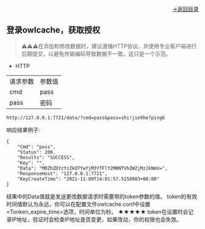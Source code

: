 [<p align="right">->返回目录</p>](../0.directory.md)

## 登录owlcache，获取授权   
>⚠⚠⚠在添加和修改数据时，建议遵循HTTP协议，并使用专业客户端进行后期提交，以避免传输编码导致数据不一致。这只是一个示范。    

* HTTP  

<table>
    <tr>
        <td>请求参数</td>
        <td>参数值</td>
    </tr>
    <tr>
        <td>cmd</td>
        <td>pass</td>
    </tr>
    <tr>
        <td>pass</td>
        <td>密码</td>
    </tr>   
</table>  

~~~shell
http://127.0.0.1:7721/data/?cmd=pass&pass=shi!jie9he?ping6
~~~

响应结果例子:
~~~shell
{
    "Cmd": "pass",
    "Status": 200,
    "Results": "SUCCESS",
    "Key": "",
    "Data": "MDZhZDYzYzZkOTYwYjM3YTFlY2M0NTVhZWZjMzJkNmU=",
    "ResponseHost": "127.0.0.1:7721",
    "KeyCreateTime": "2021-11-09T14:01:57.5158903+08:00"
}
~~~
结果中的Data值就是发送更改数据请求时需要带的token参数的值。
token的有效时间值默认为永远，你可以在配置文件owlcache.conf中设置<Tonken_expire_time>选项，时间单位为秒。
★★★★★ token在设置时会记录IP地址，验证时会检查IP地址是否变更，如果改动，你的权限也会失效。